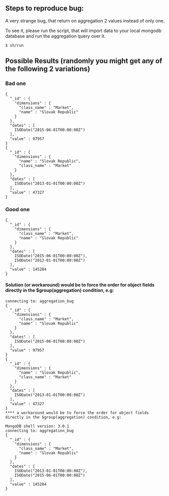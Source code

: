 ## Steps to reproduce bug:


A very strange bug, that return on aggregation 2 values instead of only one.

To see it, please run the script, that will import data to your local mongodb database and run the aggregation query over it.

    $ sh/run



## Possible Results (randomly you might get any of the following 2 variations)


### Bad one

    {
      "_id" : {
        "dimensions" : {
          "class_name" : "Market",
          "name" : "Slovak Republic"
        }
      },
      "dates" : [
        ISODate("2015-06-01T00:00:00Z")
      ],
      "value" : 97957
    }
    {
      "_id" : {
        "dimensions" : {
          "name" : "Slovak Republic",
          "class_name" : "Market"
        }
      },
      "dates" : [
        ISODate("2013-01-01T00:00:00Z")
      ],
      "value" : 47327
    }


### Good one

    {
      "_id" : {
        "dimensions" : {
          "class_name" : "Market",
          "name" : "Slovak Republic"
        }
      },
      "dates" : [
        ISODate("2015-06-01T00:00:00Z"),
        ISODate("2013-01-01T00:00:00Z")
      ],
      "value" : 145284
    }






#### Solution (or workaround) would be to force the order for object fields directly in the $group(aggregation) condition, e.g:

    connecting to: aggregation_bug
    {
      "_id" : {
        "dimensions" : {
          "class_name" : "Market",
          "name" : "Slovak Republic"
        }
      },
      "dates" : [
        ISODate("2015-06-01T00:00:00Z")
      ],
      "value" : 97957
    }
    {
      "_id" : {
        "dimensions" : {
          "name" : "Slovak Republic",
          "class_name" : "Market"
        }
      },
      "dates" : [
        ISODate("2013-01-01T00:00:00Z")
      ],
      "value" : 47327
    }
    **** a workaround would be to force the order for object fields directly in the $group(aggregation) condition, e.g:

    MongoDB shell version: 3.0.1
    connecting to: aggregation_bug
    {
      "_id" : {
        "dimensions" : {
          "class_name" : "Market",
          "name" : "Slovak Republic"
        }
      },
      "dates" : [
        ISODate("2013-01-01T00:00:00Z"),
        ISODate("2015-06-01T00:00:00Z")
      ],
      "value" : 145284
    }
